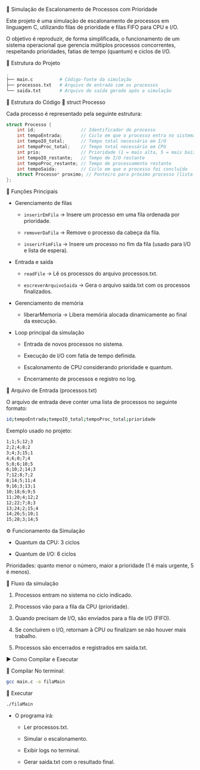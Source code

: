 🚀 Simulação de Escalonamento de Processos com Prioridade

Este projeto é uma simulação de escalonamento de processos em linguagem C, utilizando filas de prioridade e filas FIFO para CPU e I/O.

O objetivo é reproduzir, de forma simplificada, o funcionamento de um sistema operacional que gerencia múltiplos processos concorrentes, respeitando prioridades, fatias de tempo (quantum) e ciclos de I/O.

📂 Estrutura do Projeto
```bash
.
├── main.c          # Código-fonte da simulação
├── processos.txt   # Arquivo de entrada com os processos
└── saida.txt       # Arquivo de saída gerado após a simulação
```

📑 Estrutura do Código
🔹 struct Processo

Cada processo é representado pela seguinte estrutura:
```C
struct Processo {
    int id;                 // Identificador do processo
    int tempoEntrada;       // Ciclo em que o processo entra no sistema
    int tempoIO_total;      // Tempo total necessário em I/O
    int tempoProc_total;    // Tempo total necessário em CPU
    int prio;               // Prioridade (1 = mais alta, 5 = mais baixa)
    int tempoIO_restante;   // Tempo de I/O restante
    int tempoProc_restante; // Tempo de processamento restante
    int tempoSaida;         // Ciclo em que o processo foi concluído
    struct Processo* proximo; // Ponteiro para próximo processo (lista encadeada)
};
```
🔹 Funções Principais

- Gerenciamento de filas

    - `inserirEmFila` → Insere um processo em uma fila ordenada por prioridade.

    - `removerDaFila` → Remove o processo da cabeça da fila.

    - `inserirFimFila` → Insere um processo no fim da fila (usado para I/O e lista de espera).

- Entrada e saída

    - `readFile` → Lê os processos do arquivo processos.txt.

    - `escreverArquivoSaida` → Gera o arquivo saida.txt com os processos finalizados.

- Gerenciamento de memória

    - liberarMemoria → Libera memória alocada dinamicamente ao final da execução.

- Loop principal da simulação

    - Entrada de novos processos no sistema.

    - Execução de I/O com fatia de tempo definida.

    - Escalonamento de CPU considerando prioridade e quantum.

    - Encerramento de processos e registro no log.

📜 Arquivo de Entrada (processos.txt)

O arquivo de entrada deve conter uma lista de processos no seguinte formato:
```bash
id;tempoEntrada;tempoIO_total;tempoProc_total;prioridade
```
Exemplo usado no projeto:
```txt
1;1;5;12;3
2;2;4;8;2
3;4;3;15;1
4;6;0;7;4
5;8;6;10;5
6;10;2;14;3
7;12;8;7;2
8;14;5;11;4
9;16;3;13;1
10;18;6;9;5
11;20;4;12;2
12;22;7;8;3
13;24;2;15;4
14;26;5;10;1
15;28;3;14;5
```

⚙️ Funcionamento da Simulação

- Quantum da CPU: 3 ciclos

- Quantum de I/O: 6 ciclos

Prioridades: quanto menor o número, maior a prioridade (1 é mais urgente, 5 é menos).

🔄 Fluxo da simulação

1. Processos entram no sistema no ciclo indicado.

2. Processos vão para a fila da CPU (prioridade).

3. Quando precisam de I/O, são enviados para a fila de I/O (FIFO).

4. Se concluírem o I/O, retornam à CPU ou finalizam se não houver mais trabalho.

5. Processos são encerrados e registrados em saida.txt.

▶️ Como Compilar e Executar

🔹 Compilar
No terminal:
```bash
gcc main.c -o filaMain
```

🔹 Executar
```bash
./filaMain
```
- O programa irá:

    - Ler processos.txt.

    - Simular o escalonamento.

    - Exibir logs no terminal.

    - Gerar saida.txt com o resultado final.





